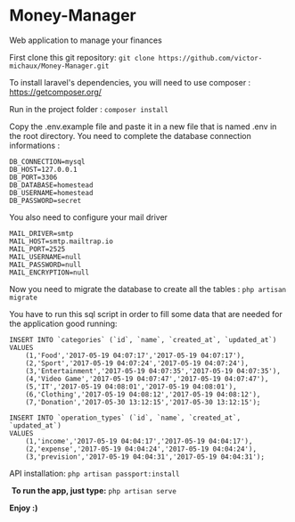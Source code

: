 # Money-Manager
Web application to manage your finances

First clone this git repository: ```git clone https://github.com/victor-michaux/Money-Manager.git```

To install laravel's dependencies, you will need to use composer : https://getcomposer.org/

Run in the project folder : ```composer install```

Copy the .env.example file and paste it in a new file that is named .env in the root directory.
You need to complete the database connection informations : 
```
DB_CONNECTION=mysql
DB_HOST=127.0.0.1
DB_PORT=3306
DB_DATABASE=homestead
DB_USERNAME=homestead
DB_PASSWORD=secret
```

You also need to configure your mail driver
```
MAIL_DRIVER=smtp
MAIL_HOST=smtp.mailtrap.io
MAIL_PORT=2525
MAIL_USERNAME=null
MAIL_PASSWORD=null
MAIL_ENCRYPTION=null
```

Now you need to migrate the database to create all the tables : ```php artisan migrate```

You have to run this sql script in order to fill some data that are needed for the application good running: 
```
INSERT INTO `categories` (`id`, `name`, `created_at`, `updated_at`)
VALUES
	(1,'Food','2017-05-19 04:07:17','2017-05-19 04:07:17'),
	(2,'Sport','2017-05-19 04:07:24','2017-05-19 04:07:24'),
	(3,'Entertainment','2017-05-19 04:07:35','2017-05-19 04:07:35'),
	(4,'Video Game','2017-05-19 04:07:47','2017-05-19 04:07:47'),
	(5,'IT','2017-05-19 04:08:01','2017-05-19 04:08:01'),
	(6,'Clothing','2017-05-19 04:08:12','2017-05-19 04:08:12'),
	(7,'Donation','2017-05-30 13:12:15','2017-05-30 13:12:15');

INSERT INTO `operation_types` (`id`, `name`, `created_at`, `updated_at`)
VALUES
	(1,'income','2017-05-19 04:04:17','2017-05-19 04:04:17'),
	(2,'expense','2017-05-19 04:04:24','2017-05-19 04:04:24'),
	(3,'prevision','2017-05-19 04:04:31','2017-05-19 04:04:31');
  ```
  
  API installation: ```php artisan passport:install```
  
  **To run the app, just type:** ```php artisan serve```
  
  **Enjoy :)**
